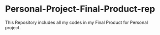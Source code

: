 # Personal-Project-Final-Product-rep
This Repository includes all my codes in my Final Product for Personal project. 
